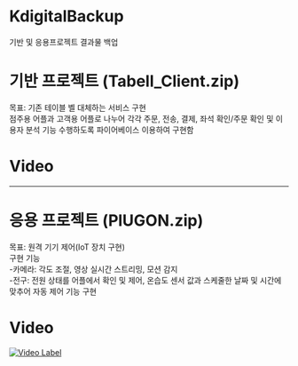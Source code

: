 # KdigitalBackup
기반 및 응용프로젝트 결과물 백업

# 기반 프로젝트 (Tabell_Client.zip) <br/>
목표: 기존 테이블 벨 대체하는 서비스 구현 <br/>
점주용 어플과 고객용 어플로 나누어 각각 주문, 전송, 결제, 좌석 확인/주문 확인 및 이용자 분석 기능 수행하도록 파이어베이스 이용하여 구현함 <br/>

# Video

****

# 응용 프로젝트 (PlUGON.zip)<br/>
목표: 원격 기기 제어(IoT 장치 구현) <br/>
구현 기능 <br/>
-카메라: 각도 조절, 영상 실시간 스트리밍, 모션 감지 <br/>
-전구: 전원 상태를 어플에서 확인 및 제어, 온습도 센서 값과 스케줄한 날짜 및 시간에 맞추어 자동 제어 기능 구현<br/>

# Video <br/>
[![Video Label](http://img.youtube.com/vi/gjzlvsAGJss/0.jpg)](https://youtu.be/gjzlvsAGJss)
